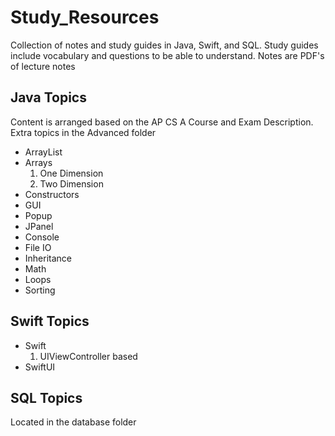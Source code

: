 # Study_Resources
Collection of notes and study guides in Java, Swift, and SQL. 
Study guides include vocabulary and questions to be able to understand.
Notes are PDF's of lecture notes

## Java Topics

Content is arranged based on the AP CS A Course and Exam Description. Extra topics in the Advanced folder

- ArrayList
- Arrays
    1. One Dimension
    2. Two Dimension
- Constructors
- GUI
- Popup
- JPanel
- Console
- File IO
- Inheritance
- Math
- Loops
- Sorting

## Swift Topics
 - Swift
   1. UIViewController based
 - SwiftUI
## SQL Topics
Located in the database folder
